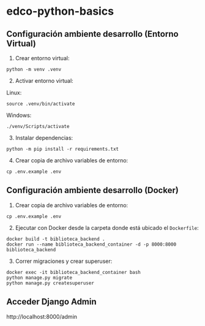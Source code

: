 # edco-python-basics

## Configuración ambiente desarrollo (Entorno Virtual)

1. Crear entorno virtual:

```
python -m venv .venv
```

2. Activar entorno virtual:

Linux:
```
source .venv/bin/activate
```

Windows:
```
./venv/Scripts/activate
```

3. Instalar dependencias:

```
python -m pip install -r requirements.txt
```

4. Crear copia de archivo variables de entorno:

```
cp .env.example .env
```

## Configuración ambiente desarrollo (Docker)
1. Crear copia de archivo variables de entorno:

```
cp .env.example .env
```

2. Ejecutar con Docker desde la carpeta donde está ubicado el `Dockerfile`:

```
docker build -t biblioteca_backend .
docker run --name biblioteca_backend_container -d -p 8000:8000 biblioteca_backend
```

3. Correr migraciones y crear superuser:
```
docker exec -it biblioteca_backend_container bash
python manage.py migrate
python manage.py createsuperuser
```


## Acceder Django Admin
http://localhost:8000/admin
